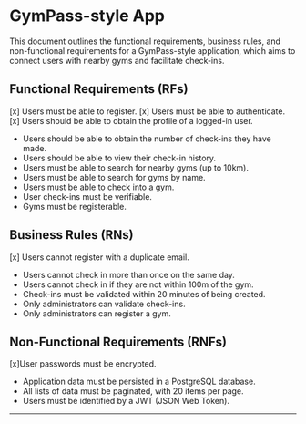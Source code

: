 # GymPass-style App

This document outlines the functional requirements, business rules, and non-functional requirements for a GymPass-style application, which aims to connect users with nearby gyms and facilitate check-ins.

## Functional Requirements (RFs)

[x] Users must be able to register.
[x] Users must be able to authenticate.
[x] Users should be able to obtain the profile of a logged-in user.

- Users should be able to obtain the number of check-ins they have made.
- Users should be able to view their check-in history.
- Users must be able to search for nearby gyms (up to 10km).
- Users must be able to search for gyms by name.
- Users must be able to check into a gym.
- User check-ins must be verifiable.
- Gyms must be registerable.

## Business Rules (RNs)

[x] Users cannot register with a duplicate email.

- Users cannot check in more than once on the same day.
- Users cannot check in if they are not within 100m of the gym.
- Check-ins must be validated within 20 minutes of being created.
- Only administrators can validate check-ins.
- Only administrators can register a gym.

## Non-Functional Requirements (RNFs)

[x]User passwords must be encrypted.

- Application data must be persisted in a PostgreSQL database.
- All lists of data must be paginated, with 20 items per page.
- Users must be identified by a JWT (JSON Web Token).

---
